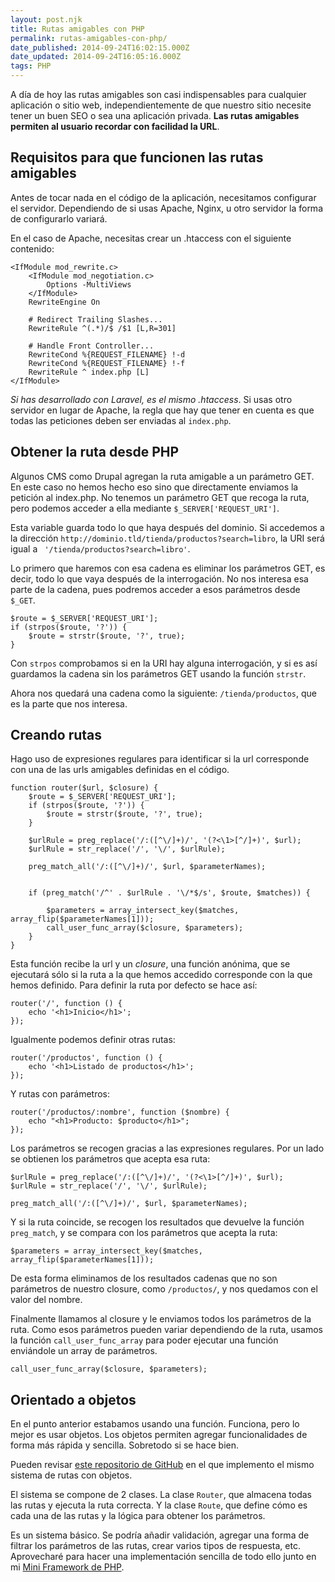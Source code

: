```yaml
---
layout: post.njk
title: Rutas amigables con PHP
permalink: rutas-amigables-con-php/
date_published: 2014-09-24T16:02:15.000Z
date_updated: 2014-09-24T16:05:16.000Z
tags: PHP
---
```


A día de hoy las rutas amigables son casi indispensables para cualquier aplicación o sitio web, independientemente de que nuestro sitio necesite tener un buen SEO o sea una aplicación privada. **Las rutas amigables permiten al usuario recordar con facilidad la URL**.

## Requisitos para que funcionen las rutas amigables
Antes de tocar nada en el código de la aplicación, necesitamos configurar el servidor. Dependiendo de si usas Apache, Nginx, u otro servidor la forma de configurarlo variará.

En el caso de Apache, necesitas crear un .htaccess con el siguiente contenido:
```
<IfModule mod_rewrite.c>
    <IfModule mod_negotiation.c>
        Options -MultiViews
    </IfModule>
    RewriteEngine On

    # Redirect Trailing Slashes...
    RewriteRule ^(.*)/$ /$1 [L,R=301]

    # Handle Front Controller...
    RewriteCond %{REQUEST_FILENAME} !-d
    RewriteCond %{REQUEST_FILENAME} !-f
    RewriteRule ^ index.php [L]
</IfModule>
```
*Si has desarrollado con Laravel, es el mismo .htaccess*. Si usas otro servidor en lugar de Apache, la regla que hay que tener en cuenta es que todas las peticiones deben ser enviadas al `index.php`.

## Obtener la ruta desde PHP
Algunos CMS como Drupal agregan la ruta amigable a un parámetro GET. En este caso no hemos hecho eso sino que directamente enviamos la petición al index.php. No tenemos un parámetro GET que recoga la ruta, pero podemos acceder a ella mediante `$_SERVER['REQUEST_URI']`.

Esta variable guarda todo lo que haya después del dominio. Si accedemos a la dirección `http://dominio.tld/tienda/productos?search=libro`, la URI será igual a ` '/tienda/productos?search=libro'`.

Lo primero que haremos con esa cadena es eliminar los parámetros GET, es decir, todo lo que vaya después de la interrogación. No nos interesa esa parte de la cadena, pues podremos acceder a esos parámetros desde `$_GET`.
```language-php
$route = $_SERVER['REQUEST_URI'];
if (strpos($route, '?')) {
    $route = strstr($route, '?', true);
}
```
Con `strpos` comprobamos si en la URI hay alguna interrogación, y si es así guardamos la cadena sin los parámetros GET usando la función `strstr`.

Ahora nos quedará una cadena como la siguiente: `/tienda/productos`, que es la parte que nos interesa.


## Creando rutas
Hago uso de expresiones regulares para identificar si la url corresponde con una de las urls amigables definidas en el código.
```language-php
function router($url, $closure) {
    $route = $_SERVER['REQUEST_URI'];
    if (strpos($route, '?')) {
        $route = strstr($route, '?', true);
    }

    $urlRule = preg_replace('/:([^\/]+)/', '(?<\1>[^/]+)', $url);
    $urlRule = str_replace('/', '\/', $urlRule);

    preg_match_all('/:([^\/]+)/', $url, $parameterNames);


    if (preg_match('/^' . $urlRule . '\/*$/s', $route, $matches)) {

        $parameters = array_intersect_key($matches, array_flip($parameterNames[1]));
        call_user_func_array($closure, $parameters);
    }
}
```
Esta función recibe la url y un *closure*, una función anónima, que se ejecutará sólo si la ruta a la que hemos accedido corresponde con la que hemos definido. Para definir la ruta por defecto se hace así:
```language-php
router('/', function () {
    echo '<h1>Inicio</h1>';
});
```
Igualmente podemos definir otras rutas:
```language-php
router('/productos', function () {
    echo '<h1>Listado de productos</h1>';
});
```
Y rutas con parámetros:
```language-php
router('/productos/:nombre', function ($nombre) {
    echo "<h1>Producto: $producto</h1>";
});
```

Los parámetros se recogen gracias a las expresiones regulares. Por un lado se obtienen los parámetros que acepta esa ruta:
```language-php
$urlRule = preg_replace('/:([^\/]+)/', '(?<\1>[^/]+)', $url);
$urlRule = str_replace('/', '\/', $urlRule);

preg_match_all('/:([^\/]+)/', $url, $parameterNames);
```

Y si la ruta coincide, se recogen los resultados que devuelve la función `preg_match`, y se compara con los parámetros que acepta la ruta:
```language-php
$parameters = array_intersect_key($matches, array_flip($parameterNames[1]));
```
De esta forma eliminamos de los resultados cadenas que no son parámetros de nuestro closure, como `/productos/`, y nos quedamos con el valor del nombre.

Finalmente llamamos al closure y le enviamos todos los parámetros de la ruta. Como esos parámetros pueden variar dependiendo de la ruta, usamos la función `call_user_func_array` para poder ejecutar una función enviándole un array de parámetros.
```language-php
call_user_func_array($closure, $parameters);
```

## Orientado a objetos
En el punto anterior estabamos usando una función. Funciona, pero lo mejor es usar objetos. Los objetos permiten agregar funcionalidades de forma más rápida y sencilla. Sobretodo si se hace bien.

Pueden revisar [este repositorio de GitHub](https://github.com/nuzkito/rutas-amigables-con-php) en el que implemento el mismo sistema de rutas con objetos.

El sistema se compone de 2 clases. La clase `Router`, que almacena todas las rutas y ejecuta la ruta correcta. Y la clase `Route`, que define cómo es cada una de las rutas y la lógica para obtener los parámetros.

Es un sistema básico. Se podría añadir validación, agregar una forma de filtrar los parámetros de las rutas, crear varios tipos de respuesta, etc. Aprovecharé para hacer una implementación sencilla de todo ello junto en mi [Mini Framework de PHP](https://github.com/nuzkito/mini-framework-php).
